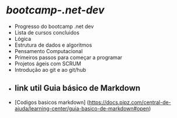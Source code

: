 # _bootcamp-.net-dev_
- Progresso do bootcamp .net dev
- Lista de cursos concluidos
- Lógica
- Estrutura de dados e algoritmos
- Pensamento Computacional
- Primeiros passos para começar a programar
- Projetos ágeis com SCRUM
- Introdução ao git e ao git/hub
- ## link util Guia básico de Markdown
- [Codigos basicos markdown] (https://docs.pipz.com/central-de-ajuda/learning-center/guia-basico-de-markdown#open)
